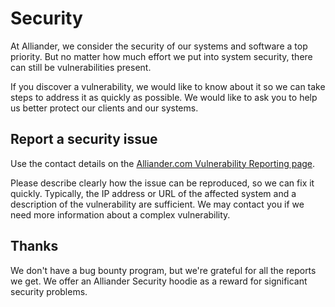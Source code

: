 <!--
SPDX-FileCopyrightText: 'Copyright Contributors to the utility-route-planner project'

SPDX-License-Identifier: Apache-2.0
-->

# Security

At Alliander, we consider the security of our systems and software a top priority. But no matter how much effort we put into system security, there can still be vulnerabilities present.

If you discover a vulnerability, we would like to know about it so we can take steps to address it as quickly as possible. We would like to ask you to help us better protect our clients and our systems.

## Report a security issue

Use the contact details on the [Alliander.com Vulnerability Reporting page](https://www.alliander.com/en/coordinated-vulnerability-disclosure/).

Please describe clearly how the issue can be reproduced, so we can fix it quickly. Typically, the IP address or URL of the affected system and a description of the vulnerability are sufficient. We may contact you if we need more information about a complex vulnerability.

## Thanks

We don't have a bug bounty program, but we're grateful for all the reports we get. We offer an Alliander Security hoodie as a reward for significant security problems.
